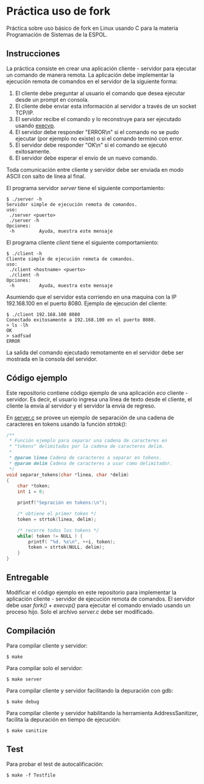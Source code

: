 # Práctica uso de fork
Práctica sobre uso básico de fork en Linux usando C para la materia Programación de Sistemas de la ESPOL.

## Instrucciones
La práctica consiste en crear una aplicación cliente - servidor para ejecutar un comando de manera remota. La aplicación debe implementar la ejecución remota de comandos en el servidor de la siguiente forma:
1. El cliente debe preguntar al usuario el comando que desea ejecutar desde un prompt en consola.
2. El cliente debe enviar esta información al servidor a través de un socket TCP/IP.
3. El servidor recibe el comando y lo reconstruye para ser ejecutado usando [execvp](https://www.gnu.org/software/libc/manual/html_node/Executing-a-File.html).
4. El servidor debe responder "ERROR\n" si el comando no se pudo ejecutar (por ejemplo no existe) o si el comando terminó con error.
5. El servidor debe responder "OK\n" si el comando se ejecutó exitosamente.
5. El servidor debe esperar el envío de un nuevo comando.

Toda comunicación entre cliente y servidor debe ser enviada en modo ASCII con salto de línea al final.

El programa servidor *server* tiene el siguiente comportamiento:
```
$ ./server -h
Servidor simple de ejecución remota de comandos.
uso:
 ./server <puerto>
 ./server -h
Opciones:
 -h			Ayuda, muestra este mensaje
```

El programa cliente *client* tiene el siguiente comportamiento:
```
$ ./client -h
Cliente simple de ejecución remota de comandos.
uso:
 ./client <hostname> <puerto>
 ./client -h
Opciones:
 -h			Ayuda, muestra este mensaje
```
Asumiendo que el servidor esta corriendo en una maquina con la IP 192.168.100 en el puerto 8080. Ejemplo de ejecución del cliente:
```
$ ./client 192.168.100 8080
Conectado exitosamente a 192.168.100 en el puerto 8080.
> ls -lh
OK
> sadfsad
ERROR
```
La salida del comando ejecutado remotamente en el servidor debe ser mostrada en la consola del servidor.

## Código ejemplo
Este repositorio contiene código ejemplo de una aplicación *eco* cliente - servidor. Es decir, el usuario ingresa una línea de texto desde el cliente, el cliente la envía al servidor y el servidor la envia de regreso.

En [server.c](server.c) se provee un ejemplo de separación de una cadena de caracteres en tokens usando la función *strtok()*:

```C
/**
 * Función ejemplo para separar una cadena de caracteres en
 * "tokens" delimitados por la cadena de caracteres delim.
 *
 * @param linea Cadena de caracteres a separar en tokens.
 * @param delim Cadena de caracteres a usar como delimitador.
 */
void separar_tokens(char *linea, char *delim)
{
	char *token;
	int i = 0;

	printf("Sepración en tokens:\n");

	/* obtiene el primer token */
	token = strtok(linea, delim);

	/* recorre todos los tokens */
	while( token != NULL ) {
		printf( "%d. %s\n", ++i, token);
		token = strtok(NULL, delim);
	}
}
```

## Entregable
Modificar el código ejemplo en este repositorio para implementar la aplicación cliente - servidor de ejecución remota de comandos. El servidor debe usar *fork()* + *execvp()* para ejecutar el comando enviado usando un proceso hijo. Solo el archivo *server.c* debe ser modificado.

## Compilación
Para compilar cliente y servidor:
```
$ make
```
Para compilar solo el servidor:
```
$ make server
```
Para compilar cliente y servidor facilitando la depuración con gdb:
```
$ make debug
```
Para compilar cliente y servidor habilitando la herramienta AddressSanitizer, facilita la depuración en tiempo de ejecución:
```
$ make sanitize
```

## Test
Para probar el test de autocalificación:
```
$ make -f Testfile
```
